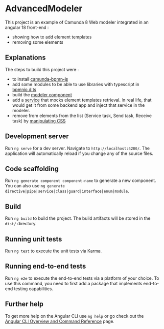 # AdvancedModeler

This project is an example of Camunda 8 Web modeler integrated in an angular 18 front-end :
- showing how to add element templates
- removing some elements 

## Explanations

The steps to build this project were :
- to install [camunda-bpmn-js](https://www.npmjs.com/package/camunda-bpmn-js)
- add some modules to be able to use libraries with typescript in [bpmnio.d.ts](src/bpmnio.d.ts)
- build the [modeler component](src/app/modeler/modeler.component.ts)
- add a [service](src/app/services/elementtemplates.service.ts) that mocks element templates retrieval. In real life, that would get it from some backend app and inject that service in the modeler.
- remove from elements from the list (Service task, Send task, Receive task) by [manipulating CSS](src/style.css#L25)

## Development server

Run `ng serve` for a dev server. Navigate to `http://localhost:4200/`. The application will automatically reload if you change any of the source files.

## Code scaffolding

Run `ng generate component component-name` to generate a new component. You can also use `ng generate directive|pipe|service|class|guard|interface|enum|module`.

## Build

Run `ng build` to build the project. The build artifacts will be stored in the `dist/` directory.

## Running unit tests

Run `ng test` to execute the unit tests via [Karma](https://karma-runner.github.io).

## Running end-to-end tests

Run `ng e2e` to execute the end-to-end tests via a platform of your choice. To use this command, you need to first add a package that implements end-to-end testing capabilities.

## Further help

To get more help on the Angular CLI use `ng help` or go check out the [Angular CLI Overview and Command Reference](https://angular.dev/tools/cli) page.
